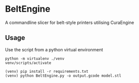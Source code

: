 # BeltEngine
A commandline slicer for belt-style printers utilising CuraEngine

## Usage
Use the script from a python virtual environment
```
python -m virtualenv ./venv
venv/scripts/activate

(venv) pip install -r requirements.txt
(venv) python BeltEngine.py -o output.gcode model.stl
```